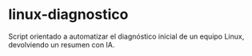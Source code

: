 # linux-diagnostico
Script orientado a automatizar el diagnóstico inicial de un equipo Linux, devolviendo un resumen con IA.
